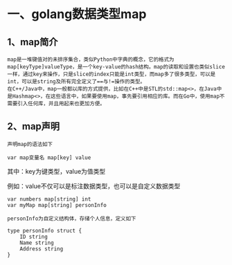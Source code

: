 #  一、golang数据类型map

## 1、map简介

    map是一堆键值对的未排序集合，类似Python中字典的概念，它的格式为map[keyType]valueType，是一个key-value的hash结构。map的读取和设置也类似slice一样，通过key来操作，只是slice的index只能是int类型，而map多了很多类型，可以是int，可以是string及所有完全定义了==与!=操作的类型。
    在C++/Java中，map一般都以库的方式提供，比如在C++中是STL的std::map<>，在Java中是Hashmap<>，在这些语言中，如果要使用map，事先要引用相应的库。而在Go中，使用map不需要引入任何库，并且用起来也更加方便。

## 2、map声明

```
声明map的语法如下
```
```
var map变量名 map[key] value
```
其中：key为键类型，value为值类型

例如：value不仅可以是标注数据类型，也可以是自定义数据类型

```
var numbers map[string] int
var myMap map[string] personInfo

personInfo为自定义结构体，存储个人信息，定义如下

type personInfo struct {
    ID string
    Name string
    Address string
}
```
